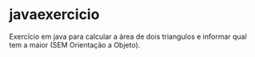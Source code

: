 # javaexercicio
Exercício em java para calcular a área de dois triangulos e informar qual tem a maior (SEM Orientação a Objeto).
